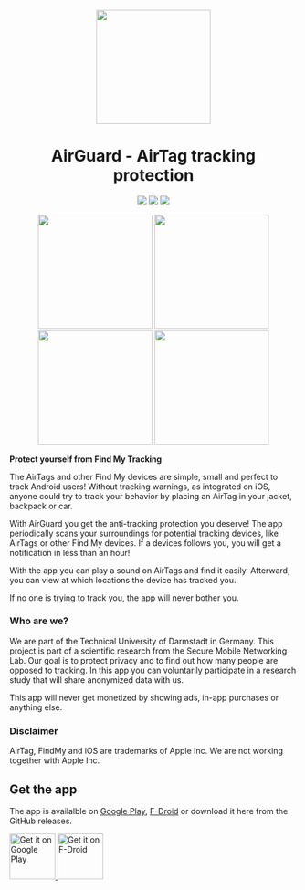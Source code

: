 <h5 align="center"><img src="https://github.com/seemoo-lab/AirGuard/blob/main/fastlane/metadata/android/en-US/images/icon.png" width="200px"></h5>
<h1 align="center">AirGuard - AirTag tracking protection</h1>

<p align="center">
  <img src="https://img.shields.io/github/release/seemoo-lab/AirGuard.svg?logo=github" /> 
  <img src="https://img.shields.io/f-droid/v/de.seemoo.at_tracking_detection.svg" />
  <img src="https://github.com/seemoo-lab/AirGuard/actions/workflows/android.yml/badge.svg" />
 </p>

<p align="center">
  <img src="https://imgur.com/o3vOjmo.png" width=200px>
  <img src="https://imgur.com/N7o6ZPr.png" width=200px>
  <img src="https://imgur.com/G6Hc3HR.png" width=200px>
  <img src="https://imgur.com/7UgadbH.png" width=200px>
</p>

**Protect yourself from Find My Tracking**

The AirTags and other Find My devices are simple, small and perfect to track Android users! 
Without tracking warnings, as integrated on iOS, anyone could try to track your behavior by placing an AirTag in your jacket, backpack or car. 

With AirGuard you get the anti-tracking protection you deserve! 
The app periodically scans your surroundings for potential tracking devices, like AirTags or other Find My devices. 
If a devices follows you, you will get a notification in less than an hour! 

With the app you can play a sound on AirTags and find it easily. Afterward, you can view at which locations the device has tracked you. 

If no one is trying to track you, the app will never bother you. 

###  Who are we? 
We are part of the Technical University of Darmstadt in Germany. This project is part of a scientific research from the Secure Mobile Networking Lab. Our goal is to protect privacy and to find out how many people are opposed to tracking.
In this app you can voluntarily participate in a research study that will share anonymized data with us. 

This app will never get monetized by showing ads, in-app purchases or anything else. 

### Disclaimer
AirTag, FindMy and iOS are trademarks of Apple Inc. 
We are not working together with Apple Inc.

## Get the app 
The app is availalble on [Google Play](https://play.google.com/store/apps/details?id=de.seemoo.at_tracking_detection.release), [F-Droid](https://f-droid.org/packages/de.seemoo.at_tracking_detection) or download it here from the GitHub releases.

<a href='https://play.google.com/store/apps/details?id=de.seemoo.at_tracking_detection.release' target="_blank" rel="noopener noreferrer">
  <img alt='Get it on Google Play' src='https://play.google.com/intl/en_us/badges/static/images/badges/en_badge_web_generic.png' height="80"/>
</a>
<a href="https://f-droid.org/packages/de.seemoo.at_tracking_detection" target="_blank" rel="noopener noreferrer">
    <img src="https://fdroid.gitlab.io/artwork/badge/get-it-on.png"
    alt="Get it on F-Droid"
    height="80">
</a>

